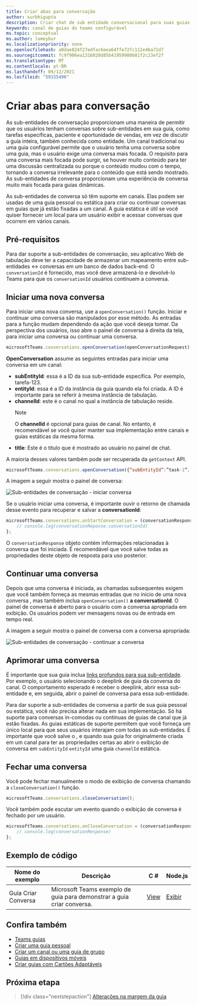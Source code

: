 ```yaml
---
title: Criar abas para conversação
author: surbhigupta
description: Criar chat de sub entidade conversacional para suas guias de canal
keywords: canal de guias do teams configurável
ms.topic: conceptual
ms.author: lomeybur
ms.localizationpriority: none
ms.openlocfilehash: a0dae824f27edfac6eea64ffe72fc112e46a71d7
ms.sourcegitcommit: fc9f906ea1316028d85b41959980b81f2c23ef2f
ms.translationtype: MT
ms.contentlocale: pt-BR
ms.lasthandoff: 09/12/2021
ms.locfileid: "59155496"
---
```

# <a name="create-conversational-tabs"></a>Criar abas para conversação

As sub-entidades de conversação proporcionam uma maneira de permitir que os usuários tenham conversas sobre sub-entidades em sua guia, como tarefas específicas, paciente e oportunidade de vendas, em vez de discutir a guia inteira, também conhecida como entidade. Um canal tradicional ou uma guia configurável permite que o usuário tenha uma conversa sobre uma guia, mas o usuário exige uma conversa mais focada. O requisito para uma conversa mais focada pode surgir, se houver muito conteúdo para ter uma discussão centralizada ou porque o conteúdo mudou com o tempo, tornando a conversa irrelevante para o conteúdo que está sendo mostrado. As sub-entidades de conversa proporcionam uma experiência de conversa muito mais focada para guias dinâmicas.

As sub-entidades de conversa só têm suporte em canais. Elas podem ser usadas de uma guia pessoal ou estática para criar ou continuar conversas em guias que já estão fixadas a um canal. A guia estática é útil se você quiser fornecer um local para um usuário exibir e acessar conversas que ocorrem em vários canais.

## <a name="prerequisites"></a>Pré-requisitos

Para dar suporte a sub-entidades de conversação, seu aplicativo Web de tabulação deve ter a capacidade de armazenar um mapeamento entre sub-entidades ↔ conversas em um banco de dados back-end. O `conversationId` é fornecido, mas você deve armazená-lo e devolvê-lo Teams para que os `conversationId` usuários continuem a conversa.

## <a name="start-a-new-conversation"></a>Iniciar uma nova conversa

Para iniciar uma nova conversa, use a `openConversation()` função. Iniciar e continuar uma conversa são manipulados por esse método. As entradas para a função mudam dependendo da ação que você deseja tomar. Da perspectiva dos usuários, isso abre o painel de conversa à direita da tela, para iniciar uma conversa ou continuar uma conversa.

``` javascript
microsoftTeams.conversations.openConversation(openConversationRequest);
```

**OpenConversation** assume as seguintes entradas para iniciar uma conversa em um canal:

* **subEntityId**: essa é a ID da sua sub-entidade específica. Por exemplo, tarefa-123.
* **entityId**: essa é a ID da instância da guia quando ela foi criada. A ID é importante para se referir à mesma instância de tabulação.
* **channelId**: este é o canal no qual a instância de tabulação reside.
   > [!NOTE]
   > O **channelId** é opcional para guias de canal. No entanto, é recomendável se você quiser manter sua implementação entre canais e guias estáticas da mesma forma.
* **title**: Este é o título que é mostrado ao usuário no painel de chat.

A maioria desses valores também pode ser recuperada da `getContext` API.

```javascript
microsoftTeams.conversations.openConversation({“subEntityId”:”task-1”, “entityId”: “tabInstanceId-1”, “channelId”: ”19:baa6e71f65b948d189bf5c892baa8e5a@thread.skype”, “title”: "Task Title”});
```

A imagem a seguir mostra o painel de conversa:

![Sub-entidades de conversação - iniciar conversa](~/assets/images/tabs/conversational-subentities/start-conversation.png)

Se o usuário iniciar uma conversa, é importante ouvir o retorno de chamada desse evento para recuperar e salvar a **conversationId**:

```javascript
microsoftTeams.conversations.onStartConversation = (conversationResponse) => {
    // console.log(conversationReponse.conversationId)
};
```

O `conversationResponse` objeto contém informações relacionadas à conversa que foi iniciada. É recomendável que você salve todas as propriedades deste objeto de resposta para uso posterior.

## <a name="continue-a-conversation"></a>Continuar uma conversa

Depois que uma conversa é iniciada, as chamadas subsequentes exigem que você também forneça as mesmas entradas que no início de uma nova conversa , mas também inclua `openConversation()` **a conversationId**. [](#start-a-new-conversation) O painel de conversa é aberto para o usuário com a conversa apropriada em exibição. Os usuários podem ver mensagens novas ou de entrada em tempo real.

A imagem a seguir mostra o painel de conversa com a conversa apropriada:

![Sub-entidades de conversação - continuar a conversa](~/assets/images/tabs/conversational-subentities/continue-conversation.png)

## <a name="enhance-a-conversation"></a>Aprimorar uma conversa

É importante que sua guia inclua [links profundos para sua sub-entidade](~/concepts/build-and-test/deep-links.md). Por exemplo, o usuário selecionando o deeplink de guia da conversa do canal. O comportamento esperado é receber o deeplink, abrir essa sub-entidade e, em seguida, abrir o painel de conversa para essa sub-entidade.

Para dar suporte a sub-entidades de conversa a partir de sua guia pessoal ou estática, você não precisa alterar nada em sua implementação. Só há suporte para conversas in-comodas ou contínuas de guias de canal que já estão fixadas. As guias estáticas de suporte permitem que você forneça um único local para que seus usuários interajam com todas as sub-entidades. É importante que você salve o , e quando sua guia for originalmente criada em um canal para ter as propriedades certas ao abrir o exibição de conversa em `subEntityId` `entityId` uma guia `channelId` estática.

## <a name="close-a-conversation"></a>Fechar uma conversa

Você pode fechar manualmente o modo de exibição de conversa chamando a `closeConversation()` função.

```javascript
microsoftTeams.conversations.closeConversation();
```

Você também pode escutar um evento quando o exibição de conversa é fechado por um usuário.

```javascript
microsoftTeams.conversations.onCloseConversation = (conversationResponse) => {
    // console.log(conversationResponse)
};
```

## <a name="code-sample"></a>Exemplo de código

| Nome do exemplo | Descrição | C # |Node.js|
|-------------|-------------|------|----|
|Guia Criar Conversa| Microsoft Teams exemplo de guia para demonstrar a guia criar conversa. | [View](https://github.com/OfficeDev/Microsoft-Teams-Samples/tree/main/samples/tab-conversations/csharp) |  [Exibir](https://github.com/OfficeDev/Microsoft-Teams-Samples/tree/main/samples/tab-conversations/nodejs) |

## <a name="see-also"></a>Confira também

* [Teams guias](~/tabs/what-are-tabs.md)
* [Criar uma guia pessoal](~/tabs/how-to/create-personal-tab.md)
* [Criar um canal ou uma guia de grupo](~/tabs/how-to/create-channel-group-tab.md)
* [Guias em dispositivos móveis](~/tabs/design/tabs-mobile.md)
* [Criar guias com Cartões Adaptáveis](~/tabs/how-to/build-adaptive-card-tabs.md)

## <a name="next-step"></a>Próxima etapa

> [!div class="nextstepaction"]
> [Alterações na margem da guia](~/resources/removing-tab-margins.md)